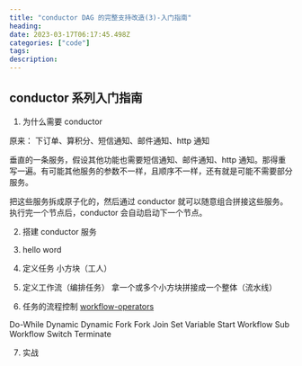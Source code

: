 ```yaml
---
title: "conductor DAG 的完整支持改造(3)-入门指南"
heading:  
date: 2023-03-17T06:17:45.498Z
categories: ["code"]
tags: 
description:  
---
```




## conductor 系列入门指南
1. 为什么需要 conductor

原来：  下订单、算积分、短信通知、邮件通知、http 通知

垂直的一条服务，假设其他功能也需要短信通知、邮件通知、http 通知。那得重写一遍。有可能其他服务的参数不一样，且顺序不一样，还有就是可能不需要部分服务。


把这些服务拆成原子化的，然后通过 conductor 就可以随意组合拼接这些服务。执行完一个节点后，conductor 会自动启动下一个节点。

2. 搭建 conductor 服务


3. hello word

4. 定义任务
小方块（工人）

5. 定义工作流（编排任务）
拿一个或多个小方块拼接成一个整体（流水线）

6. 任务的流程控制 [workflow-operators](https://conductor.netflix.com/documentation/configuration/workflowdef/operators/index.html)

Do-While
Dynamic
Dynamic Fork
Fork
Join
Set Variable
Start Workflow
Sub Workflow
Switch
Terminate


7. 实战
